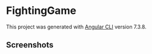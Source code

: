 # FightingGame

This project was generated with [Angular CLI](https://github.com/angular/angular-cli) version 7.3.8.

## Screenshots

